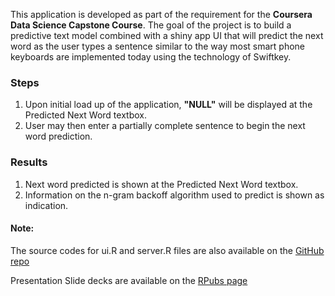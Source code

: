 This application is developed as part of the requirement for the **Coursera Data Science Capstone Course**. The goal of the project is to build a predictive text model combined with a shiny app UI that will predict the next word as the user types a sentence similar to the way most smart phone keyboards are implemented today using the technology of Swiftkey.

### Steps
1. Upon initial load up of the application, **"NULL"** will be displayed at the Predicted Next Word textbox.
2. User may then enter a partially complete sentence to begin the next word prediction.


### Results
1. Next word predicted is shown at the Predicted Next Word textbox.
2. Information on the n-gram backoff algorithm used to predict is shown as indication.

#### Note:
The source codes for ui.R and server.R files are also available on the [GitHub repo](https://github.com/majusus/datasciencecoursera/tree/master/DataScience/Course%2010/Capstone/Final)

Presentation Slide decks are available on the [RPubs page](http://rpubs.com/majusus/529203)
